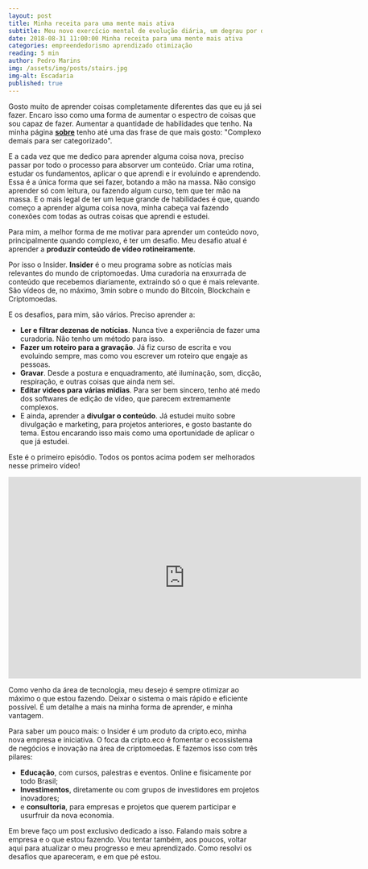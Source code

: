 ```yaml
---
layout: post
title: Minha receita para uma mente mais ativa
subtitle: Meu novo exercício mental de evolução diária, um degrau por dia
date: 2018-08-31 11:00:00 Minha receita para uma mente mais ativa
categories: empreendedorismo aprendizado otimização
reading: 5 min
author: Pedro Marins
img: /assets/img/posts/stairs.jpg
img-alt: Escadaria
published: true
---
```


Gosto muito de aprender coisas completamente diferentes das que eu já sei fazer. Encaro isso como uma forma de aumentar o espectro de coisas que sou capaz de fazer. Aumentar a quantidade de habilidades que tenho. Na minha página [**sobre**](/sobre) tenho até uma das frase de que mais gosto: "Complexo demais para ser categorizado". 

E a cada vez que me dedico para aprender alguma coisa nova, preciso passar por todo o processo para absorver um conteúdo. Criar uma rotina, estudar os fundamentos, aplicar o que aprendi e ir evoluindo e aprendendo. Essa é a única forma que sei fazer, botando  a mão na massa. Não consigo aprender só com leitura, ou fazendo algum curso, tem que ter mão na massa. E o mais legal de ter um leque grande de habilidades é que, quando começo a aprender alguma coisa nova, minha cabeça vai fazendo conexões com todas as outras coisas que aprendi e estudei.

Para mim, a melhor forma de me motivar para aprender um conteúdo novo, principalmente quando complexo, é ter um desafio. Meu desafio atual é aprender a **produzir conteúdo de vídeo rotineiramente**. 

Por isso o Insider. **Insider** é o meu programa sobre as notícias mais relevantes do mundo de criptomoedas. Uma curadoria na enxurrada de conteúdo que recebemos diariamente, extraindo só o que é mais relevante. São vídeos de, no máximo, 3min sobre o mundo do Bitcoin, Blockchain e Criptomoedas. 

E os desafios, para mim, são vários. Preciso aprender a: 
* **Ler e filtrar dezenas de notícias**. Nunca tive a experiência de fazer uma curadoria. Não tenho um método para isso.
* **Fazer um roteiro para a gravação**. Já fiz curso de escrita e vou evoluindo sempre, mas como vou escrever um roteiro que engaje as pessoas. 
* **Gravar**. Desde a postura e enquadramento, até iluminação, som, dicção, respiração, e outras coisas que ainda nem sei.
* **Editar videos para várias midias**. Para ser bem sincero, tenho até medo dos softwares de edição de vídeo, que parecem extremamente complexos.
* E ainda, aprender a **divulgar o conteúdo**. Já estudei muito sobre divulgação e marketing, para projetos anteriores, e gosto bastante do tema. Estou encarando isso mais como uma oportunidade de aplicar o que já estudei.

Este é o primeiro episódio. Todos os pontos acima podem ser melhorados nesse primeiro vídeo! 
<iframe width="700" height="400" src="https://www.youtube.com/embed/btiBd_TiSYg" frameborder="0" allow="autoplay; encrypted-media" allowfullscreen></iframe>

Como venho da área de tecnologia, meu desejo é sempre otimizar ao máximo o que estou fazendo. Deixar o sistema o mais rápido e eficiente possível. É um detalhe a mais na minha forma de aprender, e minha vantagem.

Para saber um pouco mais: o Insider é um produto da cripto.eco, minha nova empresa e iniciativa. O foca da cripto.eco é fomentar o ecossistema de negócios e inovação na área de criptomoedas. E fazemos isso com três pilares: 
* **Educação**, com cursos, palestras e eventos. Online e fisicamente por todo Brasil; 
* **Investimentos**, diretamente ou com grupos de investidores em projetos inovadores;
* e **consultoria**, para empresas e projetos que querem participar e usurfruir da nova economia. 

Em breve faço um post exclusivo dedicado a isso. Falando mais sobre a empresa e o que estou fazendo. Vou tentar também, aos poucos, voltar aqui para atualizar o meu progresso e meu aprendizado. Como resolvi os desafios que apareceram, e em que pé estou.